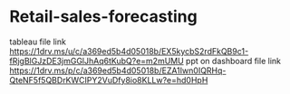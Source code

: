 # Retail-sales-forecasting
tableau file link
https://1drv.ms/u/c/a369ed5b4d05018b/EX5kycbS2rdFkQB9c1-fRjgBlGJzDE3jmGGlJhAq6tKubQ?e=m2mUMU
ppt on dashboard file link
https://1drv.ms/p/c/a369ed5b4d05018b/EZA1Iwn0IQRHq-QteNF5f5QBDrKWCIPY2VuDfy8io8KLLw?e=hd0HpH
